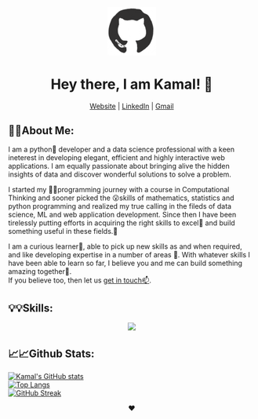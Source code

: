 <div align="center">
  <img width="100px" src="git_cat.gif" alt="github cat" />
  <h1>Hey there, I am Kamal! 👋</h1>
  <a href="https://kishorkamal.netlify.app">Website</a> | 
   <a href="https://www.linkedin.com/in/kamal-kishor-chaurasiya-a22866192">LinkedIn</a> |
   <a href="mailto:reachmeviamaill@gmail.com">Gmail</a>
</div>

## 🧑‍💻About Me:
I am a python🐍 developer and a data science professional with a keen ineterest in developing elegant, efficient and highly interactive web applications. I am equally passionate about bringing alive the hidden insights of data and discover wonderful solutions to solve a problem.

I started my 🧑‍💻programming journey with a course in Computational Thinking and sooner picked the 😮skills of mathematics, statistics and python programming and realized my true calling in the fileds of data science, ML and web application development. Since then I have been tirelessly putting efforts in acquiring the right skills to excel💯 and build something useful in these fields.🌱

I am a curious learner👀, able to pick up new skills as and when required, and like developing expertise in a number of areas 🚀. With whatever skills I have been able to learn so far, I believe you and me can build something amazing together💞️. <br>
If you believe too, then let us <a href="https://www.linkedin.com/in/kamal-kishor-chaurasiya-a22866192/">get in touch📫</a>.

## 💡💡Skills:
<p align="center">
  <a href="https://skillicons.dev">
    <img src="https://skillicons.dev/icons?i=py,html,css,js,vue,flask,tailwind,linux,bash,java,postgres,redis,sqlite,postman,latex" />
  </a>
</p>

## 📈📈Github Stats:
[![Kamal's GitHub stats](https://github-readme-stats.vercel.app/api?username=kkamal11&show_icons=true)](https://github.com/anuraghazra/github-readme-stats)<br>
[![Top Langs](https://github-readme-stats.vercel.app/api/top-langs/?username=kkamal11&layout=compact&langs_count=10&hide_progress=true)](https://github.com/anuraghazra/github-readme-stats)<br>
[![GitHub Streak](https://streak-stats.demolab.com/?user=kkamal11)](https://git.io/streak-stats)

<div align="center">
❤️
</div>
